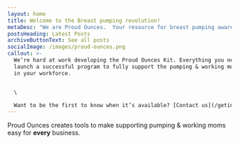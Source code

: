 ```yaml
---
layout: home
title: Welcome to the Breast pumping revolution!
metaDesc: "We are Proud Ounces.  Your resource for breast pumping awareness. "
postsHeading: Latest Posts
archiveButtonText: See all posts
socialImage: /images/proud-ounces.png
callout: >-
  We’re hard at work developing the Proud Ounces Kit. Everything you need to
  launch a successful program to fully support the pumping & working mother(s)
  in your workforce.


  \

  Want to be the first to know when it’s available? [Contact us](/getintouch) and we’ll get in touch.
---
```

Proud Ounces creates tools to make supporting pumping & working moms easy for **every** business.